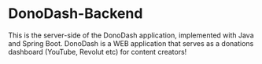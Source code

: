 # DonoDash-Backend
This is the server-side of the DonoDash application, implemented with Java and Spring Boot. DonoDash is a WEB application that serves as a donations dashboard (YouTube, Revolut etc) for content creators!
